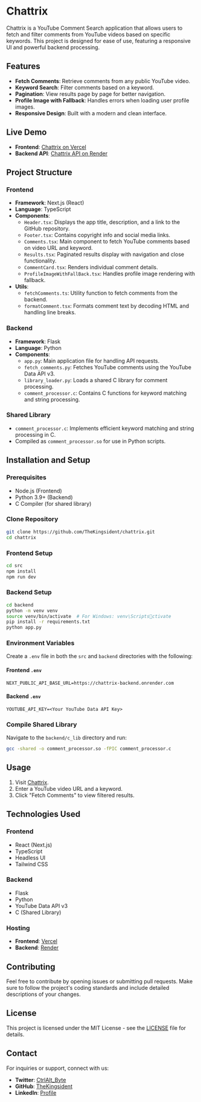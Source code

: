
# Chattrix

Chattrix is a YouTube Comment Search application that allows users to fetch and filter comments from YouTube videos based on specific keywords. This project is designed for ease of use, featuring a responsive UI and powerful backend processing.

## Features
- **Fetch Comments**: Retrieve comments from any public YouTube video.
- **Keyword Search**: Filter comments based on a keyword.
- **Pagination**: View results page by page for better navigation.
- **Profile Image with Fallback**: Handles errors when loading user profile images.
- **Responsive Design**: Built with a modern and clean interface.

## Live Demo
- **Frontend**: [Chattrix on Vercel](https://chattrix.vercel.app/)
- **Backend API**: [Chattrix API on Render](https://chattrix-backend.onrender.com/)

## Project Structure
### Frontend
- **Framework**: Next.js (React)
- **Language**: TypeScript
- **Components**:
  - `Header.tsx`: Displays the app title, description, and a link to the GitHub repository.
  - `Footer.tsx`: Contains copyright info and social media links.
  - `Comments.tsx`: Main component to fetch YouTube comments based on video URL and keyword.
  - `Results.tsx`: Paginated results display with navigation and close functionality.
  - `CommentCard.tsx`: Renders individual comment details.
  - `ProfileImageWithFallBack.tsx`: Handles profile image rendering with fallback.
- **Utils**:
  - `fetchComments.ts`: Utility function to fetch comments from the backend.
  - `formatComment.tsx`: Formats comment text by decoding HTML and handling line breaks.

### Backend
- **Framework**: Flask
- **Language**: Python
- **Components**:
  - `app.py`: Main application file for handling API requests.
  - `fetch_comments.py`: Fetches YouTube comments using the YouTube Data API v3.
  - `library_loader.py`: Loads a shared C library for comment processing.
  - `comment_processor.c`: Contains C functions for keyword matching and string processing.

### Shared Library
- `comment_processor.c`: Implements efficient keyword matching and string processing in C.
- Compiled as `comment_processor.so` for use in Python scripts.

## Installation and Setup

### Prerequisites
- Node.js (Frontend)
- Python 3.9+ (Backend)
- C Compiler (for shared library)

### Clone Repository
```bash
git clone https://github.com/TheKingsident/chattrix.git
cd chattrix
```

### Frontend Setup
```bash
cd src
npm install
npm run dev
```

### Backend Setup
```bash
cd backend
python -m venv venv
source venv/bin/activate  # For Windows: venv\Scriptsctivate
pip install -r requirements.txt
python app.py
```

### Environment Variables
Create a `.env` file in both the `src` and `backend` directories with the following:

#### Frontend `.env`
```
NEXT_PUBLIC_API_BASE_URL=https://chattrix-backend.onrender.com
```

#### Backend `.env`
```
YOUTUBE_API_KEY=<Your YouTube Data API Key>
```

### Compile Shared Library
Navigate to the `backend/c_lib` directory and run:
```bash
gcc -shared -o comment_processor.so -fPIC comment_processor.c
```

## Usage
1. Visit [Chattrix](https://chattrix.vercel.app/).
2. Enter a YouTube video URL and a keyword.
3. Click "Fetch Comments" to view filtered results.

## Technologies Used
### Frontend
- React (Next.js)
- TypeScript
- Headless UI
- Tailwind CSS

### Backend
- Flask
- Python
- YouTube Data API v3
- C (Shared Library)

### Hosting
- **Frontend**: [Vercel](https://chattrix.vercel.app/)
- **Backend**: [Render](https://chattrix-backend.onrender.com/)

## Contributing
Feel free to contribute by opening issues or submitting pull requests. Make sure to follow the project's coding standards and include detailed descriptions of your changes.

## License
This project is licensed under the MIT License - see the [LICENSE](LICENSE) file for details.

## Contact
For inquiries or support, connect with us:
- **Twitter**: [CtrlAlt_Byte](https://x.com/CtrlAlt_Byte)
- **GitHub**: [TheKingsident](https://github.com/TheKingsident)
- **LinkedIn**: [Profile](https://www.linkedin.com/in/thekingsident/)
